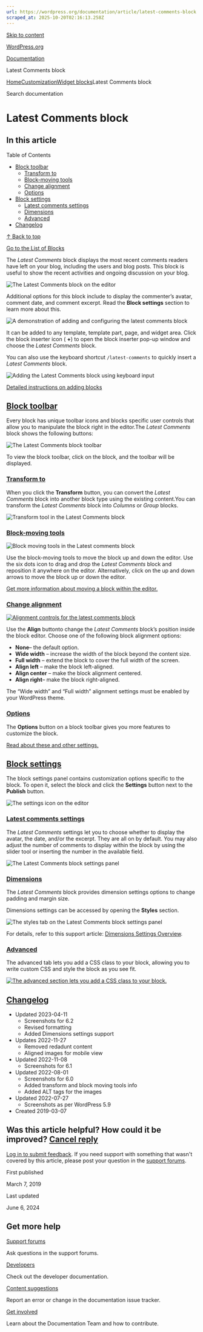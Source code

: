 ```yaml
---
url: https://wordpress.org/documentation/article/latest-comments-block
scraped_at: 2025-10-20T02:16:13.258Z
---
```


[Skip to content](https://wordpress.org/documentation/article/latest-comments-block/#wp--skip-link--target)

[WordPress.org](https://wordpress.org/)

[Documentation](https://wordpress.org/documentation)

Latest Comments block

[Home](https://wordpress.org/documentation)[Customization](https://wordpress.org/documentation/customization/)[Widget blocks](https://wordpress.org/documentation/category/widget-blocks/)Latest Comments block

Search documentation

# Latest Comments block

## In this article

Table of Contents

- [Block toolbar](https://wordpress.org/documentation/article/latest-comments-block/#block-toolbar)
  - [Transform to](https://wordpress.org/documentation/article/latest-comments-block/#transform-to)
  - [Block-moving tools](https://wordpress.org/documentation/article/latest-comments-block/#block-moving-tools)
  - [Change alignment](https://wordpress.org/documentation/article/latest-comments-block/#change-alignment)
  - [Options](https://wordpress.org/documentation/article/latest-comments-block/#options)
- [Block settings](https://wordpress.org/documentation/article/latest-comments-block/#block-settings)
  - [Latest comments settings](https://wordpress.org/documentation/article/latest-comments-block/#latest-comments-settings)
  - [Dimensions](https://wordpress.org/documentation/article/latest-comments-block/#dimensions)
  - [Advanced](https://wordpress.org/documentation/article/latest-comments-block/#advanced)
- [Changelog](https://wordpress.org/documentation/article/latest-comments-block/#changelog)

[↑ Back to top](https://wordpress.org/documentation/article/latest-comments-block/#wp--skip-link--target)

[Go to the List of Blocks](https://wordpress.org/documentation/article/blocks/)

The _Latest Comments_ block displays the most recent comments readers have left on your blog, including the users and blog posts. This block is useful to show the recent activities and ongoing discussion on your blog.

![The Latest Comments block on the editor](https://wordpress.org/documentation/files/2023/04/latest-comment-block.png)

Additional options for this block include to display the commenter’s avatar, comment date, and comment excerpt. Read the **Block settings** section to learn more about this.

![A demonstration of adding and configuring the latest comments block](https://wordpress.org/documentation/files/2023/04/latest-comment.gif)

It can be added to any template, template part, page, and widget area. Click the block inserter icon ( **+**) to open the block inserter pop-up window and choose the _Latest Comments_ block.

You can also use the keyboard shortcut `/latest-comments` to quickly insert a _Latest Comments_ block.

![Adding the Latest Comments block using keyboard input](https://wordpress.org/documentation/files/2023/04/keyboard-input-latest-comment.png)

[Detailed instructions on adding blocks](https://wordpress.org/documentation/article/adding-a-new-block/)

## [Block toolbar](https://wordpress.org/documentation/article/latest-comments-block/\#block-toolbar)

Every block has unique toolbar icons and blocks specific user controls that allow you to manipulate the block right in the editor.The _Latest Comments_ block shows the following buttons:

![The Latest Comments block toolbar](https://wordpress.org/documentation/files/2023/04/toolbar.png)

To view the block toolbar, click on the block, and the toolbar will be displayed.

### [Transform to](https://wordpress.org/documentation/article/latest-comments-block/\#transform-to)

When you click the **Transform** button, you can convert the _Latest Comments_ block into another block type using the existing content.You can transform the _Latest Comments_ block into _Columns_ or _Group_ blocks.

![Transform tool in the Latest Comments block](https://wordpress.org/documentation/files/2022/08/Screen-Shot-2022-08-01-at-11.12.17-AM.png)

### [Block-moving tools](https://wordpress.org/documentation/article/latest-comments-block/\#block-moving-tools)

![Block moving tools in the Latest comments block](https://wordpress.org/documentation/files/2022/08/Screen-Shot-2022-08-01-at-11.14.47-AM-2.png)

Use the block-moving tools to move the block up and down the editor. Use the six dots icon to drag and drop the _Latest Comments_ block and reposition it anywhere on the editor. Alternatively, click on the up and down arrows to move the block up or down the editor.

[Get more information about moving a block within the editor.](https://wordpress.org/documentation/article/moving-blocks/)

### [Change alignment](https://wordpress.org/documentation/article/latest-comments-block/\#change-alignment)

[![Alignment controls for the latest comments block](https://wordpress.org/documentation/files/2019/03/Latest-Comments-HelpHub-SS-3.png)](https://wordpress.org/documentation/files/2019/03/Latest-Comments-HelpHub-SS-3.png)

Use the **Align** buttonto change the _Latest Comments_ block’s position inside the block editor. Choose one of the following block alignment options:

- **None**– the default option.
- **Wide width** – increase the width of the block beyond the content size.
- **Full width** – extend the block to cover the full width of the screen.
- **Align left** – make the block left-aligned.
- **Align center** – make the block alignment centered.
- **Align right**– make the block right-aligned.

The “Wide width” and “Full width” alignment settings must be enabled by your WordPress theme.

### [Options](https://wordpress.org/documentation/article/latest-comments-block/\#options)

The **Options** button on a block toolbar gives you more features to customize the block.

[Read about these and other settings.](https://wordpress.org/documentation/article/more-options/)

## [Block settings](https://wordpress.org/documentation/article/latest-comments-block/\#block-settings)

The block settings panel contains customization options specific to the block. To open it, select the block and click the **Settings** button next to the **Publish** button.

![The settings icon on the editor](https://wordpress.org/documentation/files/2023/04/block-settings-icon.png)

### [Latest comments settings](https://wordpress.org/documentation/article/latest-comments-block/\#latest-comments-settings)

The _Latest Comments_ settings let you to choose whether to display the avatar, the date, and/or the excerpt. They are all on by default. You may also adjust the number of comments to display within the block by using the slider tool or inserting the number in the available field.

![The Latest Comments block settings panel](https://wordpress.org/documentation/files/2023/04/latest-comment-settings.png)

### [Dimensions](https://wordpress.org/documentation/article/latest-comments-block/\#dimensions)

The _Latest Comments_ block provides dimension settings options to change padding and margin size.

Dimensions settings can be accessed by opening the **Styles** section.

![The styles tab on the Latest Comments block settings panel](https://wordpress.org/documentation/files/2023/04/latest-comment-style.png)

For details, refer to this support article: [Dimensions Settings Overview](https://wordpress.org/documentation/article/dimension-controls-overview/).

### [Advanced](https://wordpress.org/documentation/article/latest-comments-block/\#advanced)

The advanced tab lets you add a CSS class to your block, allowing you to write custom CSS and style the block as you see fit.

[![The advanced section lets you add a CSS class to your block.](https://wordpress.org/documentation/files/2019/03/Latest-Comments-HelpHub-SS-6.png)](https://wordpress.org/documentation/files/2019/03/Latest-Comments-HelpHub-SS-6.png)

## [Changelog](https://wordpress.org/documentation/article/latest-comments-block/\#changelog)

- Updated 2023-04-11
  - Screenshots for 6.2
  - Revised formatting
  - Added Dimensions settings support
- Updates 2022-11-27
  - Removed redadunt content
  - Aligned images for mobile view
- Updated 2022-11-08
  - Screenshots for 6.1
- Updated 2022-08-01
  - Screenshots for 6.0
  - Added transform and block moving tools info
  - Added ALT tags for the images
- Updated 2022-07-27
  - Screenshots as per WordPress 5.9
- Created 2019-03-07

## Was this article helpful? How could it be improved? [Cancel reply](https://wordpress.org/documentation/article/latest-comments-block/\#respond)

[Log in to submit feedback](https://login.wordpress.org/?redirect_to=https%3A%2F%2Fwordpress.org%2Fdocumentation%2Farticle%2Flatest-comments-block%2F&locale=en_US). If you need support with something that wasn't covered by this article, please post your question in the [support forums](https://wordpress.org/support/forums/).

First published

March 7, 2019

Last updated

June 6, 2024

## Get more help

[Support forums](https://wordpress.org/support/forums/)

Ask questions in the support forums.

[Developers](https://developer.wordpress.org/)

Check out the developer documentation.

[Content suggestions](https://github.com/WordPress/Documentation-Issue-Tracker/issues)

Report an error or change in the documentation issue tracker.

[Get involved](https://make.wordpress.org/docs/)

Learn about the Documentation Team and how to contribute.